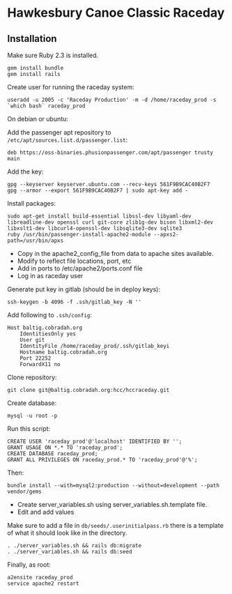 # Hawkesbury Canoe Classic Raceday

## Installation

Make sure Ruby 2.3 is installed.

```text
gem install bundle
gem install rails
```

Create user for running the raceday system:

```text
useradd -u 2005 -c 'Raceday Production' -m -d /home/raceday_prod -s `which bash` raceday_prod
```

On debian or ubuntu:

Add the passenger apt repository to `/etc/apt/sources.list.d/passenger.list`:

```text
deb https://oss-binaries.phusionpassenger.com/apt/passenger trusty main
```

Add the key:

```text
gpg --keyserver keyserver.ubuntu.com --recv-keys 561F9B9CAC40B2F7
gpg --armor --export 561F9B9CAC40B2F7 | sudo apt-key add -
```

Install packages:

```text
sudo apt-get install build-essential libssl-dev libyaml-dev libreadline-dev openssl curl git-core zlib1g-dev bison libxml2-dev libxslt1-dev libcurl4-openssl-dev libsqlite3-dev sqlite3
ruby /usr/bin/passenger-install-apache2-module --apxs2-path=/usr/bin/apxs
```

- Copy in the apache2_config_file from data to apache sites available.
- Modify to reflect file locations, port, etc
- Add in ports to /etc/apache2/ports.conf file
- Log in as raceday user

Generate put key in gitlab (should be in deploy keys):

```text
ssh-keygen -b 4096 -f .ssh/gitlab_key -N ''
```

Add following to `.ssh/config`:

```text
Host baltig.cobradah.org
    IdentitiesOnly yes
    User git
    IdentityFile /home/raceday_prod/.ssh/gitlab_keyi
    Hostname baltig.cobradah.org
    Port 22252
    ForwardX11 no
```

Clone repository:
```text
git clone git@baltig.cobradah.org:hcc/hccraceday.git
```

Create database:

```text
mysql -u root -p
```

Run this script:

```text
CREATE USER 'raceday_prod'@'localhost' IDENTIFIED BY '';
GRANT USAGE ON *.* TO 'raceday_prod';
CREATE DATABASE raceday_prod;
GRANT ALL PRIVILEGES ON raceday_prod.* TO 'raceday_prod'@'%';
```

Then:

```text
bundle install --with=mysql2:production --without=development --path vendor/gems
```

- Create server_variables.sh using server_variables.sh.template file.
- Edit and add values

Make sure to add a file in `db/seeds/.userinitialpass.rb` there is a template of what it should look like in the directory.

```text
. ./server_variables.sh && rails db:migrate
. ./server_variables.sh && rails db:seed
```

Finally, as root:

```text
a2ensite raceday_prod
service apache2 restart
```

